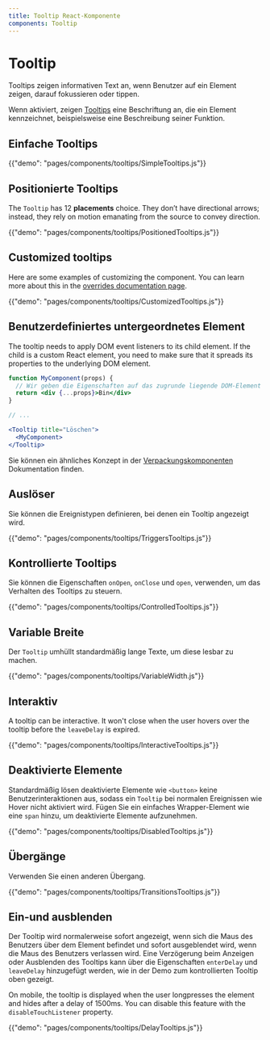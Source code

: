 ```yaml
---
title: Tooltip React-Komponente
components: Tooltip
---
```


# Tooltip

<p class="description">Tooltips zeigen informativen Text an, wenn Benutzer auf ein Element zeigen, darauf fokussieren oder tippen.</p>

Wenn aktiviert, zeigen [Tooltips](https://material.io/design/components/tooltips.html) eine Beschriftung an, die ein Element kennzeichnet, beispielsweise eine Beschreibung seiner Funktion.

## Einfache Tooltips

{{"demo": "pages/components/tooltips/SimpleTooltips.js"}}

## Positionierte Tooltips

The `Tooltip` has 12 **placements** choice. They don’t have directional arrows; instead, they rely on motion emanating from the source to convey direction.

{{"demo": "pages/components/tooltips/PositionedTooltips.js"}}

## Customized tooltips

Here are some examples of customizing the component. You can learn more about this in the [overrides documentation page](/customization/components/).

{{"demo": "pages/components/tooltips/CustomizedTooltips.js"}}

## Benutzerdefiniertes untergeordnetes Element

The tooltip needs to apply DOM event listeners to its child element. If the child is a custom React element, you need to make sure that it spreads its properties to the underlying DOM element.

```jsx
function MyComponent(props) {
  // Wir geben die Eigenschaften auf das zugrunde liegende DOM-Element weiter.
  return <div {...props}>Bin</div>
}

// ...

<Tooltip title="Löschen">
  <MyComponent>
</Tooltip>
```

Sie können ein ähnliches Konzept in der [Verpackungskomponenten](/guides/composition/#wrapping-components) Dokumentation finden.

## Auslöser

Sie können die Ereignistypen definieren, bei denen ein Tooltip angezeigt wird.

{{"demo": "pages/components/tooltips/TriggersTooltips.js"}}

## Kontrollierte Tooltips

Sie können die Eigenschaften `onOpen`, `onClose` und `open`, verwenden, um das Verhalten des Tooltips zu steuern.

{{"demo": "pages/components/tooltips/ControlledTooltips.js"}}

## Variable Breite

Der `Tooltip` umhüllt standardmäßig lange Texte, um diese lesbar zu machen.

{{"demo": "pages/components/tooltips/VariableWidth.js"}}

## Interaktiv

A tooltip can be interactive. It won't close when the user hovers over the tooltip before the `leaveDelay` is expired.

{{"demo": "pages/components/tooltips/InteractiveTooltips.js"}}

## Deaktivierte Elemente

Standardmäßig lösen deaktivierte Elemente wie `<button>` keine Benutzerinteraktionen aus, sodass ein `Tooltip` bei normalen Ereignissen wie Hover nicht aktiviert wird. Fügen Sie ein einfaches Wrapper-Element wie eine `span` hinzu, um deaktivierte Elemente aufzunehmen.

{{"demo": "pages/components/tooltips/DisabledTooltips.js"}}

## Übergänge

Verwenden Sie einen anderen Übergang.

{{"demo": "pages/components/tooltips/TransitionsTooltips.js"}}

## Ein-und ausblenden

Der Tooltip wird normalerweise sofort angezeigt, wenn sich die Maus des Benutzers über dem Element befindet und sofort ausgeblendet wird, wenn die Maus des Benutzers verlassen wird. Eine Verzögerung beim Anzeigen oder Ausblenden des Tooltips kann über die Eigenschaften `enterDelay` und `leaveDelay` hinzugefügt werden, wie in der Demo zum kontrollierten Tooltip oben gezeigt.

On mobile, the tooltip is displayed when the user longpresses the element and hides after a delay of 1500ms. You can disable this feature with the `disableTouchListener` property.

{{"demo": "pages/components/tooltips/DelayTooltips.js"}}